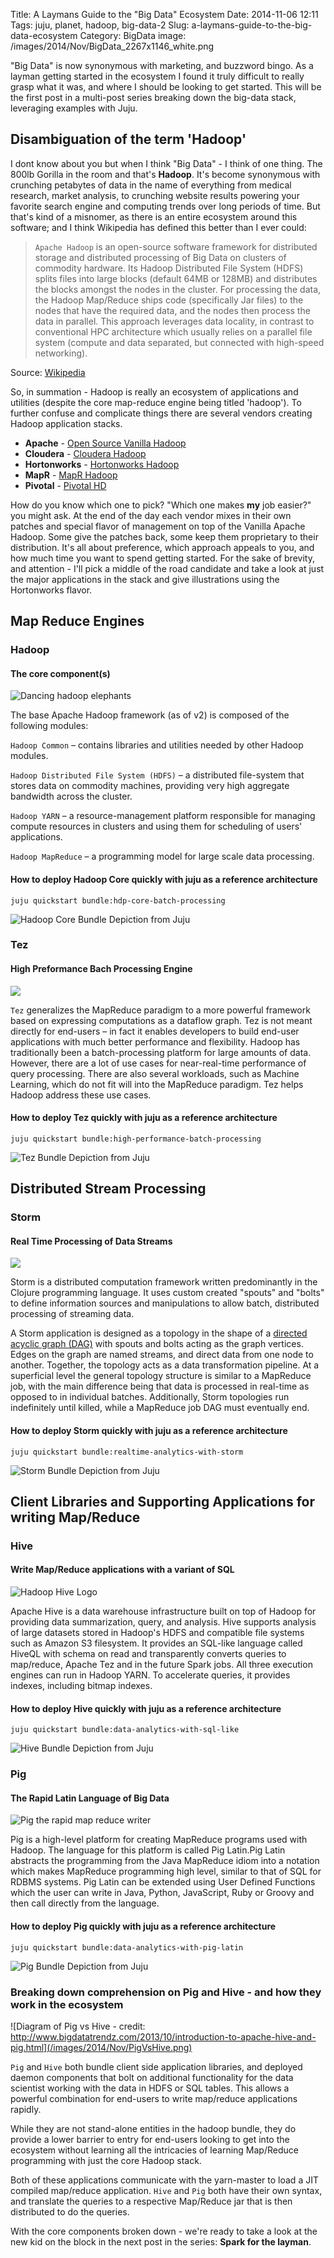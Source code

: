 Title: A Laymans Guide to the "Big Data" Ecosystem
Date: 2014-11-06 12:11
Tags: juju, planet, hadoop, big-data-2
Slug: a-laymans-guide-to-the-big-data-ecosystem
Category: BigData
image: /images/2014/Nov/BigData_2267x1146_white.png

"Big Data" is now synonymous with marketing, and buzzword bingo. As a layman getting started in the ecosystem I found it truly difficult to really grasp what it was, and where I should be looking to get started. This will be the first post in a multi-post series breaking down the big-data stack, leveraging examples with Juju.

## Disambiguation of the term 'Hadoop'

I dont know about you but when I think "Big Data" - I think of one thing. The 800lb Gorilla in the room and that's **Hadoop**. It's become synonymous with crunching petabytes of data in the name of everything from medical research, market analysis, to crunching website results powering your favorite search engine and computing trends over long periods of time. But that's kind of a misnomer, as there is an entire ecosystem around this software; and I think Wikipedia has defined this better than I ever could:

> `Apache Hadoop` is an open-source software framework for distributed storage and distributed processing of Big Data on clusters of commodity hardware. Its Hadoop Distributed File System (HDFS) splits files into large blocks (default 64MB or 128MB) and distributes the blocks amongst the nodes in the cluster. For processing the data, the Hadoop Map/Reduce ships code (specifically Jar files) to the nodes that have the required data, and the nodes then process the data in parallel. This approach leverages data locality, in contrast to conventional HPC architecture which usually relies on a parallel file system (compute and data separated, but connected with high-speed networking).

Source: [Wikipedia](http://en.wikipedia.org/wiki/Apache_Hadoop)


So, in summation - Hadoop is really an ecosystem of applications and utilities (despite the core map-reduce engine being titled 'hadoop'). To further confuse and complicate things there are several vendors creating Hadoop application stacks.


- **Apache** - [Open Source Vanilla Hadoop](http://hadoop.apache.org/)
- **Cloudera** - [Cloudera Hadoop](http://www.cloudera.com/content/cloudera/en/home.html)
- **Hortonworks** - [Hortonworks Hadoop](http://hortonworks.com)
- **MapR** - [MapR Hadoop](https://www.mapr.com/)
- **Pivotal** - [Pivotal HD](http://www.pivotal.io/big-data/pivotal-hd)

How do you know which one to pick? "Which one makes **my** job easier?" you might ask. At the end of the day each vendor mixes in their own patches and special flavor of management on top of the Vanilla Apache Hadoop. Some give the patches back, some keep them proprietary to their distribution. It's all about preference, which approach appeals to you, and how much time you want to spend getting started. For the sake of brevity, and attention - I'll pick a middle of the road candidate and take a look at just the major applications in the stack and give illustrations using the Hortonworks flavor.


## Map Reduce Engines

### Hadoop
#### The core component(s)

![Dancing hadoop elephants](/images/2014/Nov/Hadoop_elephants.jpg)

The base Apache Hadoop framework (as of v2) is composed of the following modules:

`Hadoop Common` – contains libraries and utilities needed by other Hadoop modules.

`Hadoop Distributed File System (HDFS)` – a distributed file-system that stores data on commodity machines, providing very high aggregate bandwidth across the cluster.

`Hadoop YARN` – a resource-management platform responsible for managing compute resources in clusters and using them for scheduling of users' applications.

`Hadoop MapReduce` – a programming model for large scale data processing.

#### How to deploy Hadoop Core quickly with juju as a reference architecture

    juju quickstart bundle:hdp-core-batch-processing


![Hadoop Core Bundle Depiction from Juju](/images/2014/Nov/Selection_171-1.png)

### Tez
#### High Preformance Bach Processing Engine

![](/images/2014/Nov/ApacheTezLogo_lowres.png)

`Tez` generalizes the MapReduce paradigm to a more powerful framework based on expressing computations as a dataflow graph. Tez is not meant directly for end-users – in fact it enables developers to build end-user applications with much better performance and flexibility. Hadoop has traditionally been a batch-processing platform for large amounts of data. However, there are a lot of use cases for near-real-time performance of query processing. There are also several workloads, such as Machine Learning, which do not fit will into the MapReduce paradigm. Tez helps Hadoop address these use cases.

#### How to deploy Tez quickly with juju as a reference architecture

    juju quickstart bundle:high-performance-batch-processing

![Tez Bundle Depiction from Juju](/images/2014/Nov/Selection_172.png)

## Distributed Stream Processing

### Storm
#### Real Time Processing of Data Streams

![](/images/2014/Nov/storm_logo1.png)

Storm is a distributed computation framework written predominantly in the Clojure programming language. It uses custom created "spouts" and "bolts" to define information sources and manipulations to allow batch, distributed processing of streaming data.

A Storm application is designed as a topology in the shape of a [directed acyclic graph (DAG)](http://en.wikipedia.org/wiki/Directed_acyclic_graph) with spouts and bolts acting as the graph vertices. Edges on the graph are named streams, and direct data from one node to another. Together, the topology acts as a data transformation pipeline. At a superficial level the general topology structure is similar to a MapReduce job, with the main difference being that data is processed in real-time as opposed to in individual batches. Additionally, Storm topologies run indefinitely until killed, while a MapReduce job DAG must eventually end.


#### How to deploy Storm quickly with juju as a reference architecture

    juju quickstart bundle:realtime-analytics-with-storm


![Storm Bundle Depiction from Juju](/images/2014/Nov/Selection_170-1.png)

## Client Libraries and Supporting Applications for writing Map/Reduce

### Hive
#### Write Map/Reduce applications with a variant of SQL

![Hadoop Hive Logo](/images/2014/Nov/hive_logo.png)

Apache Hive is a data warehouse infrastructure built on top of Hadoop for providing data summarization, query, and analysis. Hive supports analysis of large datasets stored in Hadoop's HDFS and compatible file systems such as Amazon S3 filesystem. It provides an SQL-like language called HiveQL with schema on read and transparently converts queries to map/reduce, Apache Tez and in the future Spark jobs. All three execution engines can run in Hadoop YARN. To accelerate queries, it provides indexes, including bitmap indexes.


#### How to deploy Hive quickly with juju as a reference architecture

    juju quickstart bundle:data-analytics-with-sql-like


![Hive Bundle Depiction from Juju](/images/2014/Nov/Selection_169-1.png)

### Pig
#### The Rapid Latin Language of Big Data

![Pig the rapid map reduce writer](/images/2014/Nov/pig-on-elephant.png)

Pig is a high-level platform for creating MapReduce programs used with Hadoop. The language for this platform is called Pig Latin.Pig Latin abstracts the programming from the Java MapReduce idiom into a notation which makes MapReduce programming high level, similar to that of SQL for RDBMS systems. Pig Latin can be extended using User Defined Functions which the user can write in Java, Python, JavaScript, Ruby or Groovy and then call directly from the language.

#### How to deploy Pig quickly with juju as a reference architecture

    juju quickstart bundle:data-analytics-with-pig-latin


![Pig Bundle Depiction from Juju](/images/2014/Nov/Selection_168-2.png)

### Breaking down comprehension on Pig and Hive - and how they work in the ecosystem

![Diagram of Pig vs Hive - credit: http://www.bigdatatrendz.com/2013/10/introduction-to-apache-hive-and-pig.html](/images/2014/Nov/PigVsHive.png)


`Pig` and `Hive` both bundle client side application libraries, and deployed daemon components that bolt on additional functionality for the data scientist working with the data in HDFS or SQL tables. This allows a powerful combination for end-users to write map/reduce applications rapidly.

While they are not stand-alone entities in the hadoop bundle, they do provide a lower barrier to entry for end-users looking to get into the ecosystem without learning all the intricacies of learning Map/Reduce programming with just the core Hadoop stack.

Both of these applications communicate with the yarn-master to load a JIT compiled map/reduce application. `Hive` and `Pig` both have their own syntax, and translate the queries to a respective Map/Reduce jar that is then distributed to do the queries.


With the core components broken down - we're ready to take a look at the new kid on the block in the next post in the series:  **Spark for the layman**.
